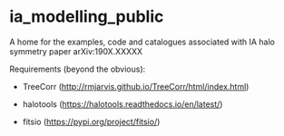 # ia_modelling_public
A home for the examples, code and catalogues associated with IA halo symmetry paper arXiv:190X.XXXXX

Requirements (beyond the obvious):

* TreeCorr (http://rmjarvis.github.io/TreeCorr/html/index.html)

* halotools (https://halotools.readthedocs.io/en/latest/)

* fitsio (https://pypi.org/project/fitsio/)
